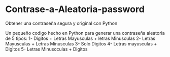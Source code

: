 # Contrase-a-Aleatoria-password
Obtener una contraseña segura y original con Python

Un pequeño codigo hecho en Python para generar una contraseña aleatoria de 5 tipos:
1- Digitos + Letras Mayusculas + letras Minusculas 
2- Letras Mayusculas + Letras Minusculas 
3- Solo Digitos 
4- Letras mayusculas + Digitos 
5- Letras Minuscculas + Digitos
